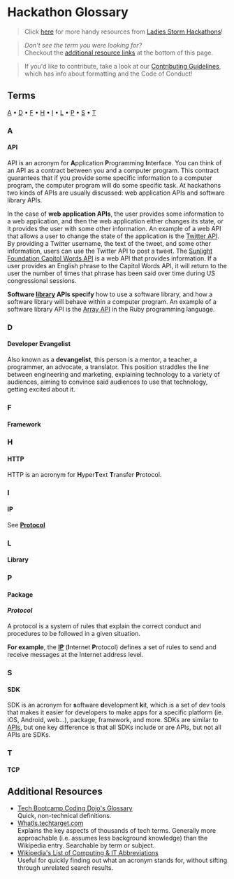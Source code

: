 # Hackathon Glossary
  
> Click [here](/README.md) for more handy resources from [Ladies 
Storm Hackathons](https://github.com/Ladies-Storm-Hackathons)!
  
> *Don't see the term you were looking for?*   
> Checkout the [additional resource links](#additional-resources) at the bottom of this page.
  
> If you'd like to contribute, take a look at our [Contributing Guidelines](/CONTRIBUTING.md),
which has info about formatting and the Code of Conduct!
  

## Terms

[A](#a) • [D](#d) • [F](#f) • [H](#h) • [I](#i) • [L](#l) • [P](#p) • [S](#s)  • [T](#t)

### A

#### API

API is an acronym for **A**pplication **P**rogramming **I**nterface. You can
think of an API as a contract between you and a computer program. This
contract guarantees that if you provide some specific information to a
computer program, the computer program will do some specific task. At
hackathons two kinds of APIs are usually discussed: web application APIs and
software library APIs.  

In the case of **web application APIs**, the user provides some information to a web application, and then the web application either changes its state, or it
provides the user with some other information. An example of a web API that
allows a user to change the state of the application is the [Twitter API](https://dev.twitter.com/rest/public). By providing a Twitter username, the
text of the tweet, and some other information, users can use the Twitter API to
post a tweet. The [Sunlight Foundation Capitol Words API](http://sunlightlabs.github.io/Capitol-Words/) is a web API that provides
information. If a user provides an English phrase to the Capitol Words API, it
will return to the user the number of times that phrase has been said over time
during US congressional sessions.  

**Software [library](#library) APIs specify** how to use a software library, and how a software library will behave within a computer program. An example 
of a software library API is the [Array API](http://www.ruby-doc.org/core-2.2.0/Array.html) in the Ruby programming language.  
  
  
### D

#### Developer Evangelist
Also known as a **devangelist**, this person is a mentor, a teacher, a
programmer, an advocate, a translator. This position straddles the line
between engineering and marketing, explaining technology to a variety of audiences, aiming to convince said audiences to use that technology, getting excited about it.
  
    
### F

#### Framework
  
    
### H

#### HTTP
HTTP is an acronym for **H**yper**T**ext **T**ransfer **P**rotocol.
  
  
### I

#### IP
See [**Protocol**](#protocol)
    
  
### L

#### Library
  
    
### P

#### Package

#### *Protocol*
A protocol is a system of rules that explain the correct conduct and
procedures to be followed in a given situation.   

**For example**, the [**IP**](#ip) (**I**nternet **P**rotocol) defines a set
of rules to send and receive messages at the Internet address level.
     
  
### S

#### SDK
SDK is an acronym for **s**oftware **d**evelopment **k**it, which is a set of
dev tools that makes it easier for developers to make apps for a specific
platform (ie. iOS, Android, web...), package, framework, and more. SDKs are
similar to [APIs](#api), but one key difference is that all SDKs include or
are APIs, but not all APIs are SDKs.  
  
   
### T

#### TCP
  
    
  

## Additional Resources
* [Tech Bootcamp Coding Dojo's Glossary](http://www.codingdojo.com/glossary)  
  Quick, non-technical definitions.  
* [WhatIs.techtarget.com](http://whatis.techtarget.com/)  
  Explains the key aspects of thousands of tech terms. Generally more approachable (i.e. assumes less background knowledge) than the Wikipedia
  entry. Searchable by term or subject.  
* [Wikipedia's List of Computing \& IT Abbreviations](https://en.wikipedia.org/wiki/List_of_computing_and_IT_abbreviations)  
  Useful for quickly finding out what an acronym stands for, without sifting through unrelated search results.



